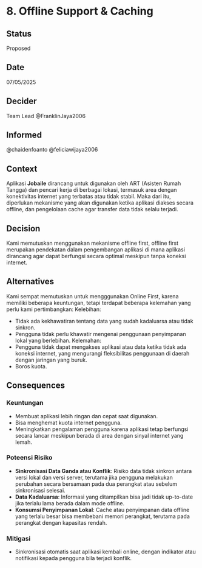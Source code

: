 # 8. Offline Support & Caching

## Status
Proposed

## Date
07/05/2025

## Decider
Team Lead @FranklinJaya2006

## Informed
@chaidenfoanto @feliciawijaya2006

## Context
Aplikasi **Jobaile** dirancang untuk digunakan oleh ART (Asisten Rumah Tangga) dan pencari kerja di berbagai lokasi, termasuk area dengan konektivitas internet yang terbatas atau tidak stabil. Maka dari itu, diperlukan mekanisme yang akan digunakan ketika aplikasi diakses secara offline, dan pengelolaan cache agar transfer data tidak selalu terjadi.

## Decision
Kami memutuskan menggunakan mekanisme offline first, offline first merupakan pendekatan dalam pengembangan aplikasi di mana aplikasi dirancang agar dapat berfungsi secara optimal meskipun tanpa koneksi internet.

## Alternatives
Kami sempat memutuskan untuk mengggunakan Online First, karena memiliki beberapa keuntungan, tetapi terdapat beberapa kelemahan yang perlu kami pertimbangkan: 
Kelebihan:
- Tidak ada kekhawatiran tentang data yang sudah kadaluarsa atau tidak sinkron.
- Pengguna tidak perlu khawatir mengenai penggunaan penyimpanan lokal yang berlebihan.
Kelemahan:
- Pengguna tidak dapat mengakses aplikasi atau data ketika tidak ada koneksi internet, yang mengurangi fleksibilitas penggunaan di daerah dengan jaringan yang buruk.
- Boros kuota.

## Consequences

### Keuntungan
- Membuat aplikasi lebih ringan dan cepat saat digunakan.
- Bisa menghemat kuota internet pengguna.
- Meningkatkan pengalaman pengguna karena aplikasi tetap berfungsi secara lancar meskipun berada di area dengan sinyal internet yang lemah.

### Poteensi Risiko
- **Sinkronisasi Data Ganda atau Konflik**: Risiko data tidak sinkron antara versi lokal dan versi server, terutama jika pengguna melakukan perubahan secara bersamaan pada dua perangkat atau sebelum sinkronisasi selesai.
- **Data Kadaluarsa**: Informasi yang ditampilkan bisa jadi tidak up-to-date jika terlalu lama berada dalam mode offline.
- **Konsumsi Penyimpanan Lokal**: Cache atau penyimpanan data offline yang terlalu besar bisa membebani memori perangkat, terutama pada perangkat dengan kapasitas rendah.

### Mitigasi
- Sinkronisasi otomatis saat aplikasi kembali online, dengan indikator atau notifikasi kepada pengguna bila terjadi konflik.
